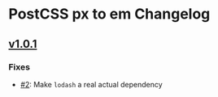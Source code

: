 # PostCSS px to em Changelog

## [v1.0.1](https://github.com/macropodhq/react-playground/releases/tag/1.0.1)

### Fixes

* [#2](https://github.com/macropodhq/macropod-components/pull/2): Make `lodash` a real actual dependency
